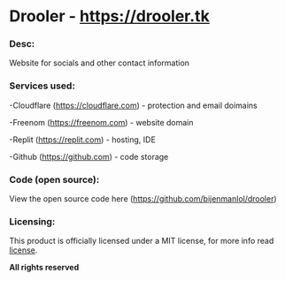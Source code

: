 # Drooler - https://drooler.tk


### Desc:

Website for socials and other contact information


### Services used:


-Cloudflare (https://cloudflare.com) - protection and email doimains

-Freenom (https://freenom.com) - website domain

-Replit (https://replit.com) - hosting, IDE

-Github (https://github.com) - code storage


### Code (open source):

View the open source code here (https://github.com/bijenmanlol/drooler)


### Licensing:


This product is officially licensed under a MIT license, for more info read [license](https://github.com/bijenmanlol/drooler/blob/main/license).

<table>

**All rights reserved**
